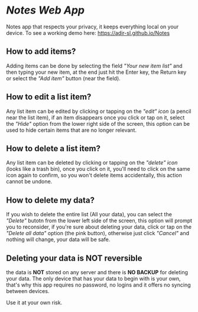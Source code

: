 # *Notes Web App*
Notes app that respects your privacy, it keeps everything local on your device. To see a working demo here: https://adir-sl.github.io/Notes
## How to add items?
Adding items can be done by selecting the field *"Your new item list"* and then typing your new item, at the end just hit the Enter key, the Return key or select the *"Add item"* button (near the field).

## How to edit a list item?
Any list item can be edited by clicking or tapping on the *"edit" icon* (a pencil near the list item), if an item disappears once you click or tap on it, select the *"Hide"* option from the lower right side of the screen, this option can be used to hide certain items that are no longer relevant.

## How to delete a list item?
Any list item can be deleted by clicking or tapping on the *"delete" icon* (looks like a trash bin), once you click on it, you'll need to click on the same icon again to confirm, so you won't delete items accidentally, this action cannot be undone.

## How to delete my data?
If you wish to delete the entire list (All your data), you can select the *"Delete"* butotn from the lower left side of the screen, this option will prompt you to reconsider, if you're sure about deleting your data, click or tap on the *"Delete all data"* option (the pink button), otherwise just click *"Cancel"* and nothing will change, your data will be safe.

## Deleting your data is **NOT** reversible
the data is **NOT** stored on any server and there is **NO BACKUP** for deleting your data. The only device that has your data to begin with is your own, that's why this app requires no password, no logins and it offers no syncing between devices. 

Use it at your own risk.